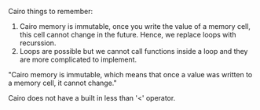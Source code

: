 Cairo things to remember:
1. Cairo memory is immutable, once you write the value of a memory cell, this cell cannot change in the future. 
Hence, we replace loops with recurssion.
2. Loops are possible but we cannot call functions inside a loop and they are more complicated to implement.

"Cairo memory is immutable, which means that once a value was written to a memory cell, it cannot change."

Cairo does not have a built in less than '<' operator.
